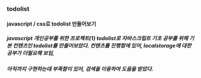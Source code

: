 ### todolist

#### javascript / css로 todolist 만들어보기

##### javascript 개인공부를 위한 프로젝트(1) todolist로 자바스크립트 기초 공부를 위해 기본 컨텐츠인 todolist를 만들어보았다. 컨텐츠를 진행함에 있어, localstorage에 대한 공부가 더필요해 보임,
##### 아직까지 구현하는데 부족함이 있어, 검색을 이용하여 도움을 받았다.
